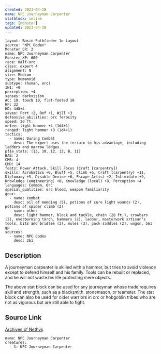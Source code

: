 ```yaml
---
created: 2023-04-28
name: NPC Journeyman Carpenter
statblock: inline
tags: [monster]
updated: 2023-04-28
---
```

```statblock
layout: Basic Pathfinder 1e Layout
source: "NPC Codex"
Monster_CR: 2
name: NPC Journeyman Carpenter
Monster_XP: 600
race: Half-orc
class: expert 4
alignment: N
size: Medium
type: humanoid
subtype: (human, orc)
INI: +0
perception: +4
senses: darkvision
AC: 10, touch 10, flat-footed 10
HP: 22
HD: 4d8+4
saves: Fort +2, Ref +1, Will +3
defensive_abilities: orc ferocity
speed: 30 ft.
melee: light hammer +4 (1d4+1)
ranged: light hammer +3 (1d4+1)
tactics:
  - name: During Combat
    desc: The expert uses the terrain to his advantage, including ladders and narrow ledges.
pf1e_stats: [13, 10, 12, 12, 8, 11]
BAB: 3
CMB: 4
CMD: 14
feats: Power Attack, Skill Focus (Craft [carpentry])
skills: Acrobatics +6, Bluff +5, Climb +6, Craft (carpentry) +11, Diplomacy +5, Disable Device +6, Escape Artist +2, Intimidate +9, Knowledge (engineering) +8, Knowledge (local) +8, Perception +4
languages: Common, Orc
special_qualities: orc blood, weapon familiarity
gear:
  - name: combat
    desc: oil of mending (5), potions of cure light wounds (2), potions of spider climb (2)
  - name: other
    desc: light hammer, block and tackle, chain (20 ft.), crowbars (2), everburning torch, hammers (2), ladder, masterwork artisan’s tools, bits and bridles (2), mules (2), pack saddles (2), wagon, 561 gp
sources:
  - name: NPC Codex
    desc: 261
```
## Description
A journeyman carpenter is skilled with a hammer, but tries to avoid violence except to defend himself and his family. Tools can be rebuilt or replaced, and he will not waste his life protecting mere objects.

The above stat block can be used for any journeyman whose trade requires skill and strength, such as a blacksmith, stonemason, or teamster. The stat block can also be used for older warriors in orc or hobgoblin tribes who are not as vigorous but are still able to fight.
## Source Link
[Archives of Nethys](https://aonprd.com/NPCDisplay.aspx?ItemName=Journeyman%20Carpenter)
```encounter-table
name: NPC Journeyman Carpenter
creatures:
  - 1: NPC Journeyman Carpenter
```
